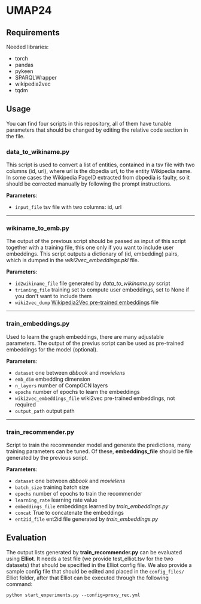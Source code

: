 # UMAP24

## Requirements
Needed libraries:
- torch
- pandas
- pykeen
- SPARQLWrapper
- wikipedia2vec
- tqdm

## Usage
You can find four scripts in this repository, all of them have tunable parameters
that should be changed by editing the relative code section in the file.

### data_to_wikiname.py
This script is used to convert a list of entities,
contained in a tsv file with two columns (id, url), where url is the dbpedia
url, to the entity Wikipedia name. In some cases the Wikipedia PageID extracted
from dbpedia is faulty, so it should be corrected manually by following the
prompt instructions.

**Parameters**:

- `input_file` tsv file with two columns: id, url

---
### wikiname_to_emb.py
The output of the previous script should be passed as
input of this script together with a training file, this one only if you want
to include user embeddings. This script outputs a dictionary of (id, embedding)
pairs, which is dumped in the *wiki2vec_embeddings.pkl* file.

**Parameters**:

- `id2wikiname_file` file generated by *data_to_wikiname.py* script
- `trianing_file` training set to compute user embeddings, set to None if you
don't want to include them
- `wiki2vec_dump` [Wikipedia2Vec pre-trained embeddings](https://wikipedia2vec.github.io/wikipedia2vec/pretrained/) file

---
### train_embeddings.py
Used to learn the graph embeddings, there are many
adjustable parameters. The output of the previus script can be used as pre-trained
embeddings for the model (optional).

**Parameters**:

- `dataset` one between *dbbook* and *movielens*
- `emb_dim` embedding dimension
- `n_layers` number of CompGCN layers
- `epochs` number of epochs to learn the embeddings
- `wiki2vec_embeddings_file` wiki2vec pre-trained embeddings, not required
- `output_path` output path

---
### train_recommender.py
Script to train the recommender model and generate the predictions, many 
training parameters can be tuned. Of these, **embeddings_file**
should be file generated by the previous script.

**Parameters**:

- `dataset` one between *dbbook* and *movielens*
- `batch_size` training batch size
- `epochs` number of epochs to train the recommender
- `learning_rate` learning rate value
- `embeddings_file` embeddings learned by *train_embeddings.py*
- `concat` True to concatenate the embeddings
- `ent2id_file` ent2id file generated by *train_embeddings.py*

## Evaluation
The output lists generated by **train_recommender.py** can be evaluated using
**Elliot**. It needs a test file (we provide test_elliot.tsv for the two datasets)
that should be specified in the Elliot config file.
We also provide a sample config file that should be edited and placed in the
`config_files/` Elliot folder, after that Elliot can be executed through the following
command:
```
python start_experiments.py --config=proxy_rec.yml
```
